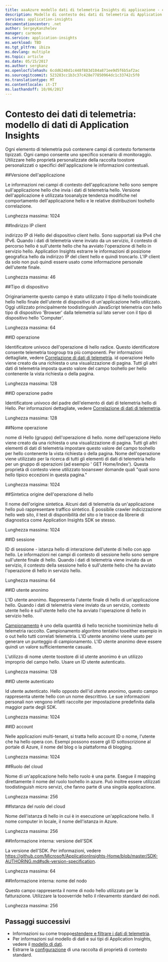 ```yaml
---
title: aaaAzure modello dati di telemetria Insights di applicazione - contesto dati di telemetria | Documenti Microsoft
description: Modello di contesto dei dati di telemetria di Application Insights
services: application-insights
documentationcenter: .net
author: SergeyKanzhelev
manager: carmonm
ms.service: application-insights
ms.workload: TBD
ms.tgt_pltfrm: ibiza
ms.devlang: multiple
ms.topic: article
ms.date: 05/15/2017
ms.author: sergkanz
ms.openlocfilehash: 6cdd6240d1c448f883d104a871ee9d5f6b5af2ac
ms.sourcegitcommit: 523283cc1b3c37c428e77850964dc1c33742c5f0
ms.translationtype: MT
ms.contentlocale: it-IT
ms.lasthandoff: 10/06/2017
---
```

# <a name="telemetry-context-application-insights-data-model"></a>Contesto dei dati di telemetria: modello di dati di Application Insights

Ogni elemento di telemetria può contenere campi di contesto fortemente tipizzati. Ogni campo consente uno specifico scenario di monitoraggio. Utilizzare hello proprietà personalizzate della raccolta toostore personalizzati o specifici dell'applicazione le informazioni contestuali.


##<a name="application-version"></a>Versione dell'applicazione

Le informazioni nei campi di contesto dell'applicazione hello sono sempre sull'applicazione hello che invia i dati di telemetria hello. Versione dell'applicazione è utilizzata tooanalyze tendenza modifiche nel comportamento dell'applicazione hello e le relative distribuzioni toohello correlazione.

Lunghezza massima: 1024


##<a name="client-ip-address"></a>Indirizzo IP client

indirizzo IP di Hello del dispositivo client hello. Sono supportati sia IPv4 che IPv6. Quando i dati di telemetria viene inviato da un servizio, il contesto di percorso hello è sull'utente hello che ha avviato l'operazione di hello in servizio hello. Application Insights estrarre le informazioni di posizione geografica hello da indirizzo IP del client hello e quindi troncarlo. L'IP client da solo non può quindi essere usato come informazione personale dell'utente finale. 

Lunghezza massima: 46


##<a name="device-type"></a>Tipo di dispositivo

Originariamente questo campo è stato utilizzato il tipo di hello tooindicate hello hello finale dell'utente di dispositivo di un'applicazione hello utilizzato. Oggi utilizzato principalmente toodistinguish JavaScript telemetria con hello tipo di dispositivo 'Browser' dalla telemetria sul lato server con il tipo di dispositivo hello 'Computer'.

Lunghezza massima: 64


##<a name="operation-id"></a>ID operazione

Identificatore univoco dell'operazione di hello radice. Questo identificatore consente telemetria toogroup tra più componenti. Per informazioni dettagliate, vedere [Correlazione di dati di telemetria](application-insights-correlation.md). id operazione Hello viene creato da una richiesta o una visualizzazione di pagina. Tutti gli altri dati di telemetria imposta questo valore del campo toohello per hello contenente la vista richiesta o della pagina. 

Lunghezza massima: 128


##<a name="parent-operation-id"></a>ID operazione padre

Identificatore univoco del padre dell'elemento di dati di telemetria hello di Hello. Per informazioni dettagliate, vedere [Correlazione di dati di telemetria](application-insights-correlation.md).

Lunghezza massima: 128


##<a name="operation-name"></a>Nome operazione

nome di Hello (gruppo) dell'operazione di hello. nome dell'operazione Hello viene creato da una richiesta o una visualizzazione di pagina. Tutti gli altri elementi di dati di telemetria impostare questo valore del campo toohello per hello contenente la vista richiesta o della pagina. Nome dell'operazione viene utilizzato per la ricerca di tutti gli elementi di dati di telemetria hello per un gruppo di operazioni (ad esempio ' GET Home/Index'). Questa proprietà di contesto viene utilizzato tooanswer domande quali "quali sono hello tipico eccezioni in questa pagina."

Lunghezza massima: 1024


##<a name="synthetic-source-of-hello-operation"></a>Sintetica origine dell'operazione di hello

Il nome dell'origine sintetica. Alcuni dati di telemetria da un'applicazione hello può rappresentare traffico sintetico. È possibile crawler indicizzazione hello web sito, il test di disponibilità del sito o le tracce da librerie di diagnostica come Application Insights SDK se stesso.

Lunghezza massima: 1024


##<a name="session-id"></a>ID sessione

ID di sessione - istanza hello di interazione dell'utente di hello con app hello. Le informazioni nei campi di contesto di sessione hello sono sempre sull'utente finale di hello. Quando i dati di telemetria viene inviato da un servizio, il contesto della sessione hello è sull'utente hello che ha avviato l'operazione di hello in servizio hello.

Lunghezza massima: 64


##<a name="anonymous-user-id"></a>ID utente anonimo

L'ID utente anonimo. Rappresenta l'utente finale di hello di un'applicazione hello. Quando i dati di telemetria viene inviato da un servizio, contesto utente hello è sull'utente hello che ha avviato l'operazione di hello in servizio hello.

[Campionamento](app-insights-sampling.md) è uno della quantità di hello tecniche toominimize hello di telemetria raccolto. Campionamento algoritmo tentativi tooeither esempio in o out hello tutti correlati telemetria. L'ID utente anonimo viene usato per generare un punteggio di campionamento. L'ID utente anonimo deve essere quindi un valore sufficientemente casuale. 

L'utilizzo di nome utente toostore di id utente anonimo è un utilizzo improprio del campo hello. Usare un ID utente autenticato.

Lunghezza massima: 128


##<a name="authenticated-user-id"></a>ID utente autenticato

Id utente autenticato. Hello opposto dell'id utente anonimo, questo campo rappresenta utente hello con un nome descrittivo. Le sue informazioni personali non vengono infatti raccolte per impostazione predefinita dalla maggior parte degli SDK.

Lunghezza massima: 1024


##<a name="account-id"></a>ID account

Nelle applicazioni multi-tenant, si tratta hello account ID o nome, l'utente che ha hello opera con. Esempi possono essere gli ID sottoscrizione al portale di Azure, il nome del blog o la piattaforma di blogging.

Lunghezza massima: 1024


##<a name="cloud-role"></a>Ruolo del cloud

Nome di un'applicazione hello hello ruolo è una parte. Esegue il mapping direttamente il nome del ruolo toohello in azure. Può inoltre essere utilizzati toodistinguish micro servizi, che fanno parte di una singola applicazione.

Lunghezza massima: 256


##<a name="cloud-role-instance"></a>Istanza del ruolo del cloud

Nome dell'istanza di hello in cui è in esecuzione un'applicazione hello. Il nome computer in locale, il nome dell'istanza in Azure.

Lunghezza massima: 256


##<a name="internal-sdk-version"></a>Informazione interna: versione dell'SDK

La versione dell'SDK. Per informazioni, vedere https://github.com/Microsoft/ApplicationInsights-Home/blob/master/SDK-AUTHORING.md#sdk-version-specification.

Lunghezza massima: 64


##<a name="internal-node-name"></a>Informazione interna: nome del nodo

Questo campo rappresenta il nome di nodo hello utilizzato per la fatturazione. Utilizzare la toooverride hello il rilevamento standard dei nodi.

Lunghezza massima: 256


## <a name="next-steps"></a>Passaggi successivi

- Informazioni su come troppo[estendere e filtrare i dati di telemetria](app-insights-api-filtering-sampling.md).
- Per informazioni sul modello di dati e sui tipi di Application Insights, vedere il [modello di dati](application-insights-data-model.md).
- Estrarre la [configurazione](app-insights-configuration-with-applicationinsights-config.md#telemetry-initializers-aspnet) di una raccolta di proprietà di contesto standard.
